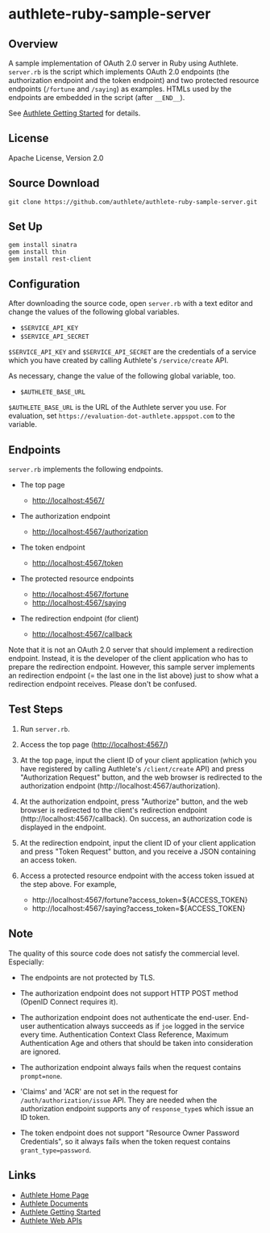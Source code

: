 authlete-ruby-sample-server
===========================

Overview
--------

A sample implementation of OAuth 2.0 server in Ruby using Authlete.
`server.rb` is the script which implements OAuth 2.0 endpoints (the
authorization endpoint and the token endpoint) and two protected
resource endpoints (`/fortune` and `/saying`) as examples. HTMLs
used by the endpoints are embedded in the script (after `__END__`).

See [Authlete Getting Started](https://www.authlete.com/authlete_getting_started.html)
for details.


License
-------

Apache License, Version 2.0


Source Download
---------------

```
git clone https://github.com/authlete/authlete-ruby-sample-server.git
```


Set Up
------

```
gem install sinatra
gem install thin
gem install rest-client
```


Configuration
-------------

After downloading the source code, open `server.rb` with a text editor and
change the values of the following global variables.

* `$SERVICE_API_KEY`
* `$SERVICE_API_SECRET`

`$SERVICE_API_KEY` and `$SERVICE_API_SECRET` are the credentials of a service
which you have created by calling Authlete's `/service/create` API.

As necessary, change the value of the following global variable, too.

* `$AUTHLETE_BASE_URL`

`$AUTHLETE_BASE_URL` is the URL of the Authlete server you use. For evaluation,
set `https://evaluation-dot-authlete.appspot.com` to the variable.


Endpoints
---------

`server.rb` implements the following endpoints.

* The top page
  - [http://localhost:4567/](http://localhost:4567/)

* The authorization endpoint
  - [http://localhost:4567/authorization](http://localhost:4567/authorization)

* The token endpoint
  - [http://localhost:4567/token](http://localhost:4567/token)

* The protected resource endpoints
  - [http://localhost:4567/fortune](http://localhost:4567/fortune)
  - [http://localhost:4567/saying](http://localhost:4567/saying)

* The redirection endpoint (for client)
  - [http://localhost:4567/callback](http://localhost:4567/callback)

Note that it is not an OAuth 2.0 server that should implement a redirection
endpoint. Instead, it is the developer of the client application who has to
prepare the redirection endpoint. However, this sample server implements an
redirection endpoint (= the last one in the list above) just to show what
a redirection endpoint receives. Please don't be confused.


Test Steps
----------

1. Run `server.rb`.

2. Access the top page ([http://localhost:4567/](http://localhost:4567/))

3. At the top page, input the client ID of your client application (which
   you have registered by calling Authlete's `/client/create` API) and
   press "Authorization Request" button, and the web browser is redirected
   to the authorization endpoint (http://localhost:4567/authorization).

4. At the authorization endpoint, press "Authorize" button, and the web
   browser is redirected to the client's redirection endpoint
   (http://localhost:4567/callback). On success, an authorization code is
   displayed in the endpoint.

5. At the redirection endpoint, input the client ID of your client
   application and press "Token Request" button, and you receive a JSON
   containing an access token.

6. Access a protected resource endpoint with the access token issued at
   the step above. For example,
   - http://localhost:4567/fortune?access_token=${ACCESS_TOKEN}
   - http://localhost:4567/saying?access_token=${ACCESS_TOKEN}

   
Note
----

The quality of this source code does not satisfy the commercial level.
Especially:

* The endpoints are not protected by TLS.

* The authorization endpoint does not support HTTP POST method
  (OpenID Connect requires it).

* The authorization endpoint does not authenticate the end-user.
  End-user authentication always succeeds as if `joe` logged in the
  service every time. Authentication Context Class Reference, Maximum
  Authentication Age and others that should be taken into consideration
  are ignored.

* The authorization endpoint always fails when the request contains
  `prompt=none`.

* 'Claims' and 'ACR' are not set in the request for
  `/auth/authorization/issue` API. They are needed when the authorization
  endpoint supports any of `response_type`s which issue an ID token.

* The token endpoint does not support "Resource Owner Password Credentials",
  so it always fails when the token request contains `grant_type=password`.


Links
-----

* [Authlete Home Page](https://www.authlete.com/)
* [Authlete Documents](https://www.authlete.com/documents.html)
* [Authlete Getting Started](https://www.authlete.com/authlete_getting_started.html)
* [Authlete Web APIs](https://www.authlete.com/authlete_web_apis.html)
